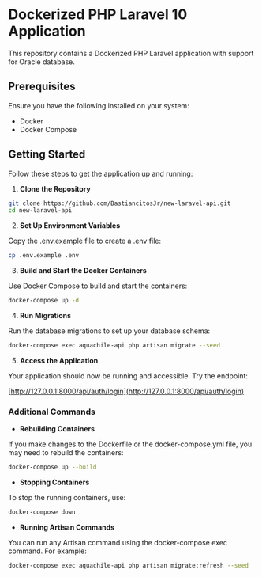 # Dockerized PHP Laravel 10 Application

This repository contains a Dockerized PHP Laravel application with support for Oracle database.

## Prerequisites

Ensure you have the following installed on your system:

- Docker
- Docker Compose

## Getting Started

Follow these steps to get the application up and running:

1. **Clone the Repository**

```bash
git clone https://github.com/BastiancitosJr/new-laravel-api.git
cd new-laravel-api
```  

2. **Set Up Environment Variables**

Copy the .env.example file to create a .env file:

```bash
cp .env.example .env
```

3. **Build and Start the Docker Containers**

Use Docker Compose to build and start the containers:

```bash
docker-compose up -d
```

4. **Run Migrations**

Run the database migrations to set up your database schema:

```bash
docker-compose exec aquachile-api php artisan migrate --seed
```

5. **Access the Application**

Your application should now be running and accessible. Try the endpoint:

[http://127.0.0.1:8000/api/auth/login](http://127.0.0.1:8000/api/auth/login)

### Additional Commands

- **Rebuilding Containers**

If you make changes to the Dockerfile or the docker-compose.yml file, you may need to rebuild the containers:

```bash
docker-compose up --build
```

- **Stopping Containers**

To stop the running containers, use:

```bash
docker-compose down
```

- **Running Artisan Commands**

You can run any Artisan command using the docker-compose exec command. For example:

```bash
docker-compose exec aquachile-api php artisan migrate:refresh --seed
```
